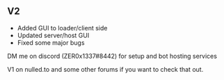 ## V2
 - Added GUI to loader/client side
 - Updated server/host GUI
 - Fixed some major bugs




DM me on discord (ZER0x1337#8442) for setup and bot hosting services

V1 on nulled.to and some other forums if you want to check that out.

